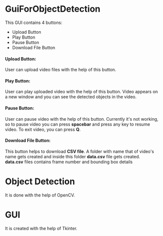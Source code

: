 # GuiForObjectDetection
This GUI contains 4 buttons:
*  Upload Button
*  Play Button
*  Pause Button
*  Download File Button
#### Upload Button: 
User can upload video files with the help of this button.
#### Play Button: 
User can play uploaded video with the help of this button.
Video appears on a new window and you can see the detected objects in the video.
#### Pause Button: 
User can pause video with the help of this button.
Currently it's not working, so to pause video you can press **spacebar** and press any key to resume video.
To exit video, you can press **Q**.
#### Download File Button:
This button helps to download **CSV file**. 
A folder with name that of video's name gets created and inside this folder **data.csv** file gets created.
**data.csv** files contains frame number and bounding box details

# Object Detection
It is done with the help of OpenCV.

# GUI
It is created with the help of Tkinter.
